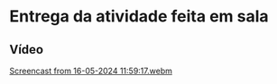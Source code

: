 # Entrega da atividade feita em sala

## Vídeo 
[Screencast from 16-05-2024 11:59:17.webm](https://github.com/FelipeCampos14/M10-Inteli-Eng-Comp-encontro08/assets/99193547/e625bee6-2aa1-4306-9a17-a241726c0f6c)

